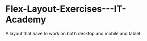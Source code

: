 # Flex-Layout-Exercises---IT-Academy
A layout that have to work on both desktop and mobile and tablet.

